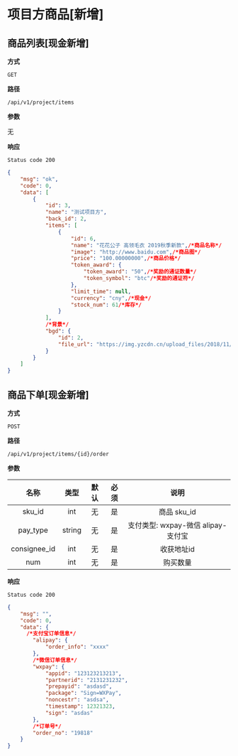 # 项目方商品[新增]


## 商品列表[现金新增]

**方式**

`GET`

**路径**

`/api/v1/project/items`

**参数**

无


**响应**

`Status code 200`

```json
{
    "msg": "ok",
    "code": 0,
    "data": [
        {
            "id": 3,
            "name": "测试项目方",
            "back_id": 2,
            "items": [
                {
                    "id": 6,
                    "name": "花花公子 高领毛衣 2019秋季新款",/*商品名称*/
                    "image": "http://www.baidu.com",/*商品图*/
                    "price": "100.00000000",/*商品价格*/
                    "token_award": {
                        "token_award": "50",/*奖励的通证数量*/
                        "token_symbol": "btc"/*奖励的通证符*/
                    },
                    "limit_time": null,
                    "currency": "cny",/*现金*/
                    "stock_num": 61/*库存*/
                }
            ],
            /*背景*/
            "bgd": {
                "id": 2,
                "file_url": "https://img.yzcdn.cn/upload_files/2018/11/13/FsXOQvXwWsvvG1GBWbdBI4FIAHvH.jpg"
            }
        }
    ]
}
```

## 商品下单[现金新增]

**方式**

`POST`

**路径**

`/api/v1/project/items/{id}/order`

**参数**

| 名称  | 类型 | 默认 | 必须 | 说明 |
| :---: | :--: | :--: | :--: | :--: |
| sku_id | int  |  无  |  是  | 商品 sku_id |
| pay_type | string  |  无  |  是  | 支付类型: wxpay-微信 alipay-支付宝 |
| consignee_id | int  |  无  |  是  | 收获地址id |
| num | int  |  无  |  是  | 购买数量 |


**响应**

`Status code 200`

```json
{
    "msg": "",
    "code": 0,
    "data": {
      /*支付宝订单信息*/
        "alipay": {
            "order_info": "xxxx"
        },
        /*微信订单信息*/
        "wxpay": {
            "appid": "123123213213",
            "partnerid": "2131231232",
            "prepayid": "asdasd",
            "package": "Sign=WXPay",
            "noncestr": "asdsa",
            "timestamp": 12321323,
            "sign": "asdas"
        },
        /*订单号*/
        "order_no": "19818"
    }
}
```
